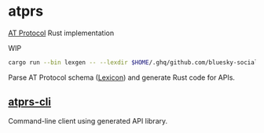 # atprs

[AT Protocol](https://atproto.com/) Rust implementation

WIP

```sh
cargo run --bin lexgen -- --lexdir $HOME/.ghq/github.com/bluesky-social/atproto/lexicons
```

Parse AT Protocol schema ([Lexicon](https://atproto.com/guides/lexicon)) and generate Rust code for APIs.

## [atprs-cli](./atprs-cli/README.md)

Command-line client using generated API library.
